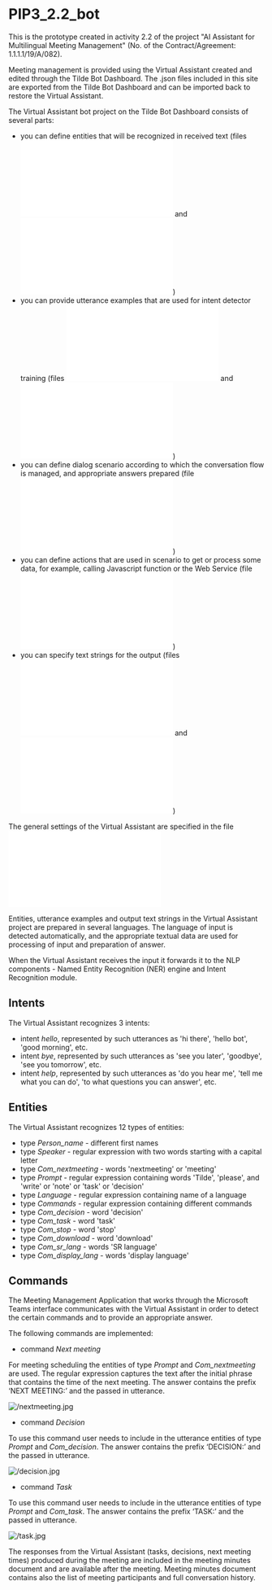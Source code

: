 # PIP3_2.2_bot
This is the prototype created in activity 2.2 of the project "AI Assistant for Multilingual Meeting Management" (No. of the Contract/Agreement: 1.1.1.1/19/A/082).

Meeting management is provided using the Virtual Assistant created and edited through the Tilde Bot Dashboard. The .json files included in this site are exported from the Tilde Bot Dashboard and can be imported back to restore the Virtual Assistant.

The Virtual Assistant bot project on the Tilde Bot Dashboard consists of several parts:

- you can define entities that will be recognized in received text (files ![/entity/en-en.json](/entity/en-en.json) and ![/entity/lv-lv.json](/entity/lv-lv.json))
- you can provide utterance examples that are used for intent detector training (files ![/intent/en-en.json](/intent/en-en.json) and ![/intent/lv-lv.json](/intent/lv-lv.json))
- you can define dialog scenario according to which the conversation flow is managed, and appropriate answers prepared (file ![/model.json](/model.json))
- you can define actions that are used in scenario to get or process some data, for example, calling Javascript function or the Web Service  (file ![/actions.json](/actions.json))
- you can specify text strings for the output (files ![/lang/en-en.json](/lang/en-en.json) and ![/lang/lv-lv.json](/lang/lv-lv.json))

The general settings of the Virtual Assistant are specified in the file ![/settings.json](/settings.json)

Entities, utterance examples and output text strings in the Virtual Assistant project are prepared in several languages. The language of input is detected automatically, and the appropriate textual data are used for processing of input and preparation of answer.

When the Virtual Assistant receives the input it forwards it to the NLP components - Named Entity Recognition (NER) engine and Intent Recognition module.

## Intents

The Virtual Assistant recognizes 3 intents:

- intent *hello*, represented by such utterances as 'hi there', 'hello bot', 'good morning', etc.
- intent *bye*, represented by such utterances as 'see you later', 'goodbye', 'see you tomorrow', etc.
- intent *help*, represented by such utterances as 'do you hear me', 'tell me what you can do', 'to what questions you can answer', etc.

## Entities

The Virtual Assistant recognizes 12 types of entities:

- type *Person_name* - different first names
- type *Speaker* - regular expression with two words starting with a capital letter
- type *Com_nextmeeting* - words 'nextmeeting' or 'meeting'
- type *Prompt* - regular expression containing words 'Tilde', 'please', and 'write' or 'note' or 'task' or 'decision'
- type *Language* - regular expression containing name of a language
- type *Commands* - regular expression containing different commands
- type *Com_decision* - word 'decision'
- type *Com_task* - word 'task'
- type *Com_stop* - word 'stop'
- type *Com_download* - word 'download'
- type *Com_sr_lang* - words 'SR language'
- type *Com_display_lang* - words 'display language'

## Commands

The Meeting Management Application that works through the Microsoft Teams interface communicates with the Virtual Assistant in order to detect the certain commands and to provide an appropriate answer.

The following commands are implemented:

- command *Next meeting*

For meeting scheduling the entities of type *Prompt* and *Com_nextmeeting* are used. The regular expression captures the text after the initial phrase that contains the time of the next meeting. The answer contains the prefix ‘NEXT MEETING:’ and the passed in utterance.

![/nextmeeting.jpg](/nextmeeting.jpg)

- command *Decision*

To use this command user needs to include in the utterance entities of type *Prompt* and *Com_decision*. The answer contains the prefix ‘DECISION:’ and the passed in utterance.

![/decision.jpg](/decision.jpg)

- command *Task*

To use this command user needs to include in the utterance entities of type *Prompt* and *Com_task*. The answer contains the prefix ‘TASK:’ and the passed in utterance.

![/task.jpg](/task.jpg)

The responses from the Virtual Assistant (tasks, decisions, next meeting times) produced during the meeting are included in the meeting minutes document and are available after the meeting. Meeting minutes document contains also the list of meeting participants and full conversation history.
